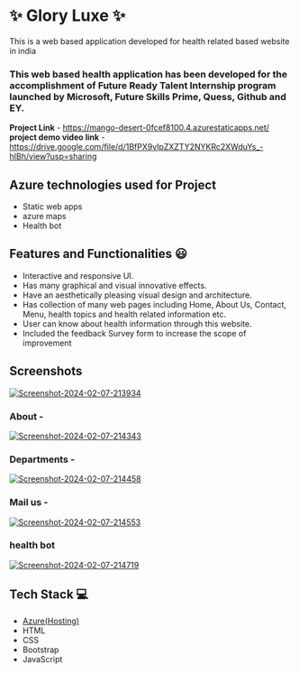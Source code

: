 
# ✨  Glory Luxe ✨

This is a web based application developed for health related based website in india

### This web based health application has been developed for the accomplishment of Future Ready Talent Internship program launched by Microsoft, Future Skills Prime, Quess, Github and EY.


**Project Link** - https://mango-desert-0fcef8100.4.azurestaticapps.net/
**project demo video link** - https://drive.google.com/file/d/1BfPX9vIpZXZTY2NYKRc2XWduYs_-hIBh/view?usp=sharing

## Azure technologies used for Project

- Static web apps
- azure maps
- Health bot

## Features and Functionalities 😃

- Interactive and responsive UI.
- Has many graphical and visual innovative effects.
- Have an aesthetically pleasing visual design and architecture.
- Has collection of many web pages including Home, About Us, Contact, Menu, health topics and health related information etc.
- User can know about health information through this website.
- Included the feedback Survey form to increase the scope of improvement 

## Screenshots


<a href="https://ibb.co/ngH0kbG"><img src="https://i.ibb.co/7YwzyXf/Screenshot-2024-02-07-213934.png" alt="Screenshot-2024-02-07-213934" border="0"></a>




### About -

<a href="https://ibb.co/SxqJVNB"><img src="https://i.ibb.co/xsV3zh6/Screenshot-2024-02-07-214343.png" alt="Screenshot-2024-02-07-214343" border="0"></a>

### Departments -

<a href="https://ibb.co/ssYRYRd"><img src="https://i.ibb.co/qmQjQj3/Screenshot-2024-02-07-214458.png" alt="Screenshot-2024-02-07-214458" border="0"></a>

### Mail us -
<a href="https://ibb.co/JmFtMHK"><img src="https://i.ibb.co/6rJwfFm/Screenshot-2024-02-07-214553.png" alt="Screenshot-2024-02-07-214553" border="0"></a>

### health bot



<a href="https://ibb.co/85dJck7"><img src="https://i.ibb.co/BZrmNkC/Screenshot-2024-02-07-214719.png" alt="Screenshot-2024-02-07-214719" border="0"></a>



## Tech Stack 💻

- [Azure(Hosting)](https://azure.microsoft.com/en-in/features/azure-portal/)
- HTML
- CSS
- Bootstrap
- JavaScript
